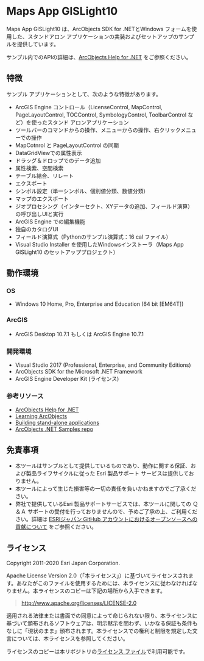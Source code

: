 # Maps App GISLight10

Maps App GISLight10 は、ArcObjects SDK for .NETとWindows フォームを使用した、スタンドアロン アプリケーションの実装およびセットアップのサンプルを提供しています。

サンプル内でのAPIの詳細は、[ArcObjects Help for .NET]("https://desktop.arcgis.com/en/arcobjects/latest/net/webframe.htm#welcome.htm") をご参照ください。


## 特徴

サンプル アプリケーションとして、次のような特徴があります。

* ArcGIS Engine コントロール（LicenseControl, MapControl, PageLayoutControl, TOCControl, SymbologyControl, ToolbarControl など）を使ったスタンド アロンアプリケーション
* ツールバーのコマンドからの操作、メニューからの操作、右クリックメニューでの操作
* MapCotnrol と PageLayoutControl の同期
* DataGridViewでの属性表示
* ドラッグ＆ドロップでのデータ追加
* 属性検索、空間検索
* テーブル結合、リレート
* エクスポート
* シンボル設定（単一シンボル、個別値分類、数値分類）
* マップのエクスポート
* ジオプロセシング（インターセクト、XYデータの追加、フィールド演算）の呼び出しUIと実行
* ArcGIS Engine での編集機能
* 独自のカタログUI
* フィールド演算式（Pythonのサンプル演算式：16 cal ファイル）
* Visual Studio Installer を使用したWindowsインストーラ（Maps App GISLight10 のセットアッププロジェクト）

## 動作環境

### OS

* Windows 10 Home, Pro, Enterprise and Education (64 bit [EM64T])

### ArcGIS

* ArcGIS Desktop 10.7.1 もしくは ArcGIS Engine 10.7.1

### 開発環境

* Visual Studio 2017 (Professional, Enterprise, and Community Editions)
* ArcObjects SDK for the Microsoft .NET Framework
* ArcGIS Engine Developer Kit (ライセンス)

### 参考リソース

* [ArcObjects Help for .NET]("https://desktop.arcgis.com/en/arcobjects/latest/net/webframe.htm#welcome.htm")
* [Learning ArcObjects]("https://desktop.arcgis.com/en/arcobjects/latest/net/webframe.htm#RoadmapToLearningArcObjects.htm")
* [Building stand-alone applications]("https://desktop.arcgis.com/en/arcobjects/latest/net/webframe.htm#RoadmapToBuildingStandaloneArcObjectsApplications.htm")
* [ArcObjects .NET Samples repo]("https://github.com/esri/arcobjects-sdk-community-samples")


## 免責事項

* 本ツールはサンプルとして提供しているものであり、動作に関する保証、および製品ライフサイクルに従った Esri 製品サポート サービスは提供しておりません。
* 本ツールによって生じた損害等の一切の責任を負いかねますのでご了承ください。
* 弊社で提供しているEsri 製品サポートサービスでは、本ツールに関しての Ｑ＆Ａ サポートの受付を行っておりませんので、予めご了承の上、ご利用ください。詳細は [ESRIジャパン GitHub アカウントにおけるオープンソースへの貢献について]("https://github.com/EsriJapan/contributing") をご参照ください。

## ライセンス
Copyright 2011-2020 Esri Japan Corporation.

Apache License Version 2.0（「本ライセンス」）に基づいてライセンスされます。あなたがこのファイルを使用するためには、本ライセンスに従わなければなりません。本ライセンスのコピーは下記の場所から入手できます。

> http://www.apache.org/licenses/LICENSE-2.0

適用される法律または書面での同意によって命じられない限り、本ライセンスに基づいて頒布されるソフトウェアは、明示黙示を問わず、いかなる保証も条件もなしに「現状のまま」頒布されます。本ライセンスでの権利と制限を規定した文言については、本ライセンスを参照してください。

ライセンスのコピーは本リポジトリの[ライセンス ファイル](./LICENSE)で利用可能です。


